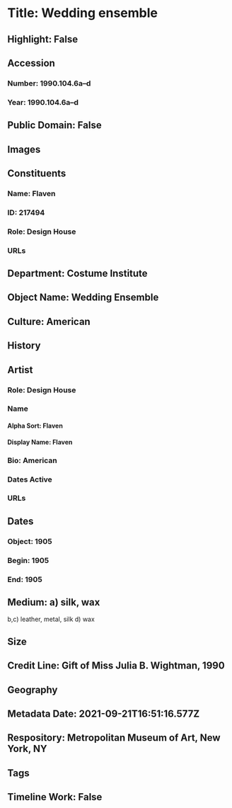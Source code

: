 # Title: Wedding ensemble
## Highlight: False
## Accession
### Number: 1990.104.6a–d
### Year: 1990.104.6a–d
## Public Domain: False
## Images
## Constituents
### Name: Flaven
### ID: 217494
### Role: Design House
### URLs
## Department: Costume Institute
## Object Name: Wedding Ensemble
## Culture: American
## History
## Artist
### Role: Design House
### Name
#### Alpha Sort: Flaven
#### Display Name: Flaven
### Bio: American
### Dates Active
### URLs
## Dates
### Object: 1905
### Begin: 1905
### End: 1905
## Medium: a) silk, wax
b,c) leather, metal, silk
d) wax
## Size
## Credit Line: Gift of Miss Julia B. Wightman, 1990
## Geography
## Metadata Date: 2021-09-21T16:51:16.577Z
## Respository: Metropolitan Museum of Art, New York, NY
## Tags
## Timeline Work: False